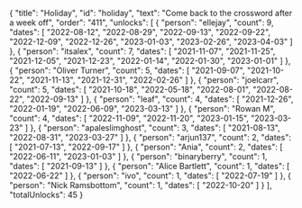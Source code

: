 {
  "title": "Holiday",
  "id": "holiday",
  "text": "Come back to the crossword after a week off",
  "order": "411",
  "unlocks": [
    {
      "person": "ellejay",
      "count": 9,
      "dates": [
        "2022-08-12",
        "2022-08-29",
        "2022-09-13",
        "2022-09-22",
        "2022-12-09",
        "2022-12-26",
        "2023-01-03",
        "2023-02-26",
        "2023-04-03"
      ]
    },
    {
      "person": "itsalex",
      "count": 7,
      "dates": [
        "2021-11-07",
        "2021-11-25",
        "2021-12-05",
        "2021-12-23",
        "2022-01-14",
        "2022-01-30",
        "2023-01-01"
      ]
    },
    {
      "person": "Oliver Turner",
      "count": 5,
      "dates": [
        "2021-09-07",
        "2021-10-22",
        "2021-11-13",
        "2021-12-31",
        "2022-02-26"
      ]
    },
    {
      "person": "joelcarr",
      "count": 5,
      "dates": [
        "2021-10-18",
        "2022-05-18",
        "2022-08-01",
        "2022-08-22",
        "2022-09-13"
      ]
    },
    {
      "person": "leaf",
      "count": 4,
      "dates": [
        "2021-12-26",
        "2022-01-19",
        "2022-06-09",
        "2023-03-13"
      ]
    },
    {
      "person": "Rowan M",
      "count": 4,
      "dates": [
        "2022-11-09",
        "2022-11-20",
        "2023-01-15",
        "2023-03-23"
      ]
    },
    {
      "person": "apaleslimghost",
      "count": 3,
      "dates": [
        "2021-08-13",
        "2022-08-31",
        "2023-03-27"
      ]
    },
    {
      "person": "arjun137",
      "count": 2,
      "dates": [
        "2021-07-13",
        "2022-09-17"
      ]
    },
    {
      "person": "Ania",
      "count": 2,
      "dates": [
        "2022-06-11",
        "2023-01-03"
      ]
    },
    {
      "person": "binaryberry",
      "count": 1,
      "dates": [
        "2021-09-13"
      ]
    },
    {
      "person": "Alice Bartlett",
      "count": 1,
      "dates": [
        "2022-06-22"
      ]
    },
    {
      "person": "ivo",
      "count": 1,
      "dates": [
        "2022-07-19"
      ]
    },
    {
      "person": "Nick Ramsbottom",
      "count": 1,
      "dates": [
        "2022-10-20"
      ]
    }
  ],
  "totalUnlocks": 45
}
